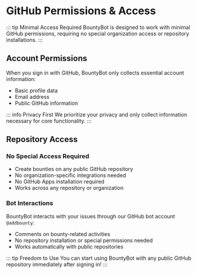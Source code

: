 # GitHub Permissions & Access

::: tip Minimal Access Required
BountyBot is designed to work with minimal GitHub permissions, requiring no special organization access or repository installations.
:::

## Account Permissions

When you sign in with GitHub, BountyBot only collects essential account information:
- Basic profile data
- Email address
- Public GitHub information

::: info Privacy First
We prioritize your privacy and only collect information necessary for core functionality.
:::

## Repository Access

### No Special Access Required
- Create bounties on any public GitHub repository
- No organization-specific integrations needed
- No GitHub Apps installation required
- Works across any repository or organization

### Bot Interactions

BountyBot interacts with your issues through our GitHub bot account `@addbounty`:
- Comments on bounty-related activities
- No repository installation or special permissions needed
- Works automatically with public repositories

::: tip Freedom to Use
You can start using BountyBot with any public GitHub repository immediately after signing in!
:::
